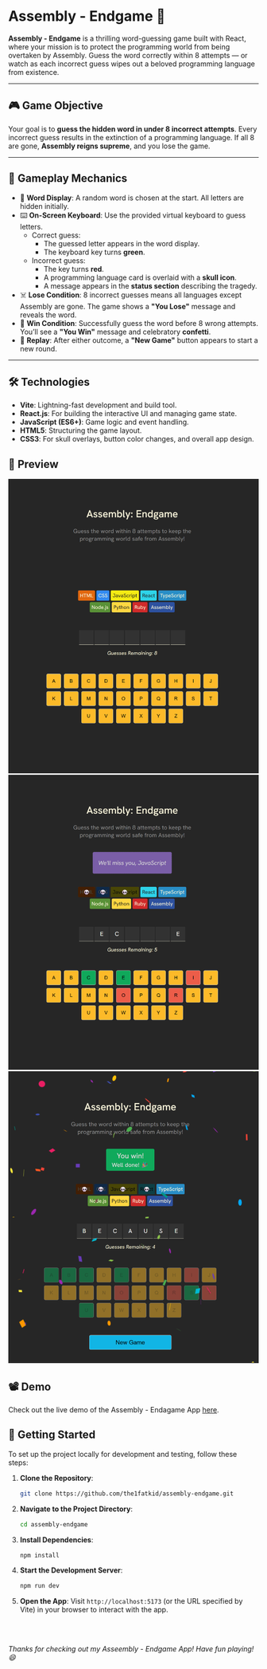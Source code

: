 # Assembly - Endgame 🤖

**Assembly - Endgame** is a thrilling word-guessing game built with React, where your mission is to protect the programming world from being overtaken by Assembly. Guess the word correctly within 8 attempts — or watch as each incorrect guess wipes out a beloved programming language from existence.

---

## 🎮 Game Objective

Your goal is to **guess the hidden word in under 8 incorrect attempts**. Every incorrect guess results in the extinction of a programming language. If all 8 are gone, **Assembly reigns supreme**, and you lose the game.

---

## 🧠 Gameplay Mechanics

- 🧩 **Word Display**: A random word is chosen at the start. All letters are hidden initially.
- ⌨️ **On-Screen Keyboard**: Use the provided virtual keyboard to guess letters.
  - Correct guess:
    - The guessed letter appears in the word display.
    - The keyboard key turns **green**.
  - Incorrect guess:
    - The key turns **red**.
    - A programming language card is overlaid with a **skull icon**.
    - A message appears in the **status section** describing the tragedy.
- ☠️ **Lose Condition**: 8 incorrect guesses means all languages except Assembly are gone. The game shows a **"You Lose"** message and reveals the word.
- 🎉 **Win Condition**: Successfully guess the word before 8 wrong attempts. You’ll see a **"You Win"** message and celebratory **confetti**.
- 🔁 **Replay**: After either outcome, a **"New Game"** button appears to start a new round.

---

## 🛠️ Technologies

- **Vite**: Lightning-fast development and build tool.
- **React.js**: For building the interactive UI and managing game state.
- **JavaScript (ES6+)**: Game logic and event handling.
- **HTML5**: Structuring the game layout.
- **CSS3**: For skull overlays, button color changes, and overall app design. 

## 📸 Preview

![Assembly- Endgame Screenshot1](public/assembly-ss1.png)
![Assembly- Endgame  Screenshot2](public/assembly-ss2.png)
![Assembly- Endgame  Screenshot2](public/assembly-ss3.png)


## 📽️ Demo
Check out the live demo of the Assembly - Endagame App [here](https://the1fatkid.github.io/assembly-endgame/).

## 🚀 Getting Started
To set up the project locally for development and testing, follow these steps:

1. **Clone the Repository**:
    ```bash
    git clone https://github.com/the1fatkid/assembly-endgame.git
    ```

2. **Navigate to the Project Directory**:
    ```bash
    cd assembly-endgame
    ```

3. **Install Dependencies**:
    ```bash
    npm install
    ```

4. **Start the Development Server**:
    ```bash
    npm run dev
    ```

5. **Open the App**:
   Visit `http://localhost:5173` (or the URL specified by Vite) in your browser to interact with the app.

<br><br>

*Thanks for checking out my Asseembly - Endgame App! Have fun playing! 😄*   

